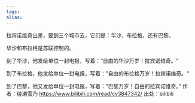 ```yaml
---
tags: 
alias:
---
```


拉宾诺维奇出差，要到三个城市去，它们是：华沙，布拉格，还有巴黎。

华沙和布拉格是苏联控制的。 

到了华沙，他发给单位一封电报，写着：”自由的华沙万岁！拉宾诺维奇。“

到了布拉格，他发给单位一封电报，写着：”自由的布拉格万岁！拉宾诺维奇。“

到了巴黎，他又发给单位一封电报，写着：”巴黎万岁！自由的拉宾诺维奇。” 作者：绫濑雪乃 https://www.bilibili.com/read/cv3847342/ 出处：bilibili